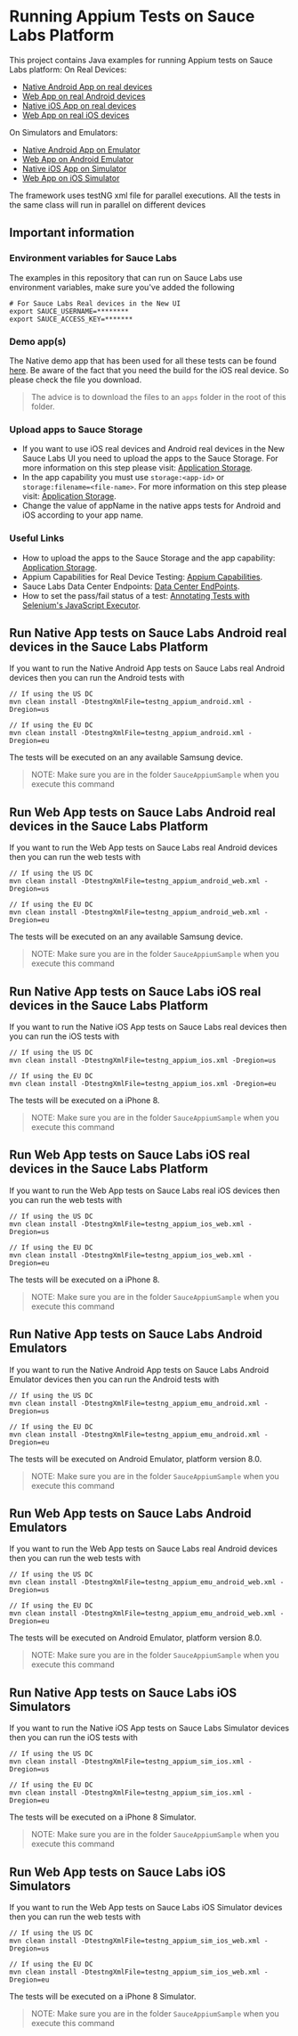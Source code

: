 # Running Appium Tests on Sauce Labs Platform
This project contains Java examples for running Appium tests on Sauce Labs platform:
On Real Devices:

- [Native Android App on real devices](#run-native-app-tests-on-sauce-labs-android-real-devices-in-the-sauce-labs-platform)
- [Web App on real Android devices](#run-web-app-tests-on-sauce-labs-android-real-devices-in-the-sauce-labs-platform)
- [Native iOS App on real devices](#run-native-app-tests-on-sauce-labs-ios-real-devices-in-the-sauce-labs-platform)
- [Web App on real iOS devices](#run-web-app-tests-on-sauce-labs-ios-real-devices-in-the-sauce-labs-platform)

On Simulators and Emulators:
- [Native Android App on Emulator](#run-native-app-tests-on-sauce-labs-android-emulators)
- [Web App on Android Emulator](#run-web-app-tests-on-sauce-labs-android-emulators)
- [Native iOS App on Simulator](#run-native-app-tests-on-sauce-labs-ios-simulators)
- [Web App on iOS Simulator](#run-web-app-tests-on-sauce-labs-ios-simulators)

The framework uses testNG xml file for parallel executions. All the tests in the same class will run in parallel on different devices 
## Important information
### Environment variables for Sauce Labs
The examples in this repository that can run on Sauce Labs use environment variables, make sure you've added the following

    # For Sauce Labs Real devices in the New UI
    export SAUCE_USERNAME=********
    export SAUCE_ACCESS_KEY=*******
    
### Demo app(s)
The Native demo app that has been used for all these tests can be found [here](https://github.com/saucelabs/sample-app-mobile/releases).
Be aware of the fact that you need the build for the iOS real device. So please check the file you download.

> The advice is to download the files to an `apps` folder in the root of this folder.

### Upload apps to Sauce Storage
* If you want to use iOS real devices and Android real devices in the New Sauce Labs UI you need to upload the apps to the Sauce Storage.
For more information on this step please visit: [Application Storage](https://wiki.saucelabs.com/display/DOCS/Application+Storage).
* In the app capability you must use `storage:<app-id>` or `storage:filename=<file-name>`. For more information on this step please visit: [Application Storage](https://wiki.saucelabs.com/display/DOCS/Application+Storage).
* Change the value of appName in the native apps tests for Android and iOS according to your app name.
### Useful Links 
* How to upload the apps to the Sauce Storage and the app capability: [Application Storage](https://wiki.saucelabs.com/display/DOCS/Application+Storage).
* Appium Capabilities for Real Device Testing: [Appium Capabilities](https://wiki.saucelabs.com/display/DOCS/Appium+Capabilities+for+Real+Device+Testing).
* Sauce Labs Data Center Endpoints: [Data Center EndPoints](https://wiki.saucelabs.com/display/DOCS/Data+Center+Endpoints).
* How to set the pass/fail status of a test: [Annotating Tests with Selenium's JavaScript Executor](https://wiki.saucelabs.com/display/DOCS/Annotating+Tests+with+Selenium%27s+JavaScript+Executor).
## Run Native App tests on Sauce Labs Android real devices in the Sauce Labs Platform
If you want to run the Native Android App tests on Sauce Labs real Android devices then you can run the Android tests with

    // If using the US DC
    mvn clean install -DtestngXmlFile=testng_appium_android.xml -Dregion=us
    
    // If using the EU DC
    mvn clean install -DtestngXmlFile=testng_appium_android.xml -Dregion=eu
    
The tests will be executed on an any available Samsung device.

> NOTE: Make sure you are in the folder `SauceAppiumSample` when you execute this command

## Run Web App tests on Sauce Labs Android real devices in the Sauce Labs Platform
If you want to run the Web App tests on Sauce Labs real Android devices then you can run the web tests with

    // If using the US DC
    mvn clean install -DtestngXmlFile=testng_appium_android_web.xml -Dregion=us
    
    // If using the EU DC
    mvn clean install -DtestngXmlFile=testng_appium_android_web.xml -Dregion=eu
    
The tests will be executed on an any available Samsung device.

> NOTE: Make sure you are in the folder `SauceAppiumSample` when you execute this command

## Run Native App tests on Sauce Labs iOS real devices in the Sauce Labs Platform
If you want to run the Native iOS App tests on Sauce Labs real devices then you can run the iOS tests with

    // If using the US DC
    mvn clean install -DtestngXmlFile=testng_appium_ios.xml -Dregion=us
    
    // If using the EU DC
    mvn clean install -DtestngXmlFile=testng_appium_ios.xml -Dregion=eu
    
The tests will be executed on a iPhone 8.
> NOTE: Make sure you are in the folder `SauceAppiumSample` when you execute this command

## Run Web App tests on Sauce Labs iOS real devices in the Sauce Labs Platform
If you want to run the Web App tests on Sauce Labs real iOS devices then you can run the web tests with

    // If using the US DC
    mvn clean install -DtestngXmlFile=testng_appium_ios_web.xml -Dregion=us
    
    // If using the EU DC
    mvn clean install -DtestngXmlFile=testng_appium_ios_web.xml -Dregion=eu
    
The tests will be executed on a iPhone 8.
> NOTE: Make sure you are in the folder `SauceAppiumSample` when you execute this command

## Run Native App tests on Sauce Labs Android Emulators
If you want to run the Native Android App tests on Sauce Labs Android Emulator devices then you can run the Android tests with

    // If using the US DC
    mvn clean install -DtestngXmlFile=testng_appium_emu_android.xml -Dregion=us
    
    // If using the EU DC
    mvn clean install -DtestngXmlFile=testng_appium_emu_android.xml -Dregion=eu
    
The tests will be executed on Android Emulator, platform version 8.0.

> NOTE: Make sure you are in the folder `SauceAppiumSample` when you execute this command

## Run Web App tests on Sauce Labs Android Emulators
If you want to run the Web App tests on Sauce Labs real Android devices then you can run the web tests with

    // If using the US DC
    mvn clean install -DtestngXmlFile=testng_appium_emu_android_web.xml -Dregion=us
    
    // If using the EU DC
    mvn clean install -DtestngXmlFile=testng_appium_emu_android_web.xml -Dregion=eu
    
The tests will be executed on Android Emulator, platform version 8.0.

> NOTE: Make sure you are in the folder `SauceAppiumSample` when you execute this command

## Run Native App tests on Sauce Labs iOS Simulators
If you want to run the Native iOS App tests on Sauce Labs Simulator devices then you can run the iOS tests with

    // If using the US DC
    mvn clean install -DtestngXmlFile=testng_appium_sim_ios.xml -Dregion=us
    
    // If using the EU DC
    mvn clean install -DtestngXmlFile=testng_appium_sim_ios.xml -Dregion=eu
    
The tests will be executed on a iPhone 8 Simulator.
> NOTE: Make sure you are in the folder `SauceAppiumSample` when you execute this command

## Run Web App tests on Sauce Labs iOS Simulators
If you want to run the Web App tests on Sauce Labs iOS Simulator devices then you can run the web tests with

    // If using the US DC
    mvn clean install -DtestngXmlFile=testng_appium_sim_ios_web.xml -Dregion=us
    
    // If using the EU DC
    mvn clean install -DtestngXmlFile=testng_appium_sim_ios_web.xml -Dregion=eu
    
The tests will be executed on a iPhone 8 Simulator.
> NOTE: Make sure you are in the folder `SauceAppiumSample` when you execute this command
